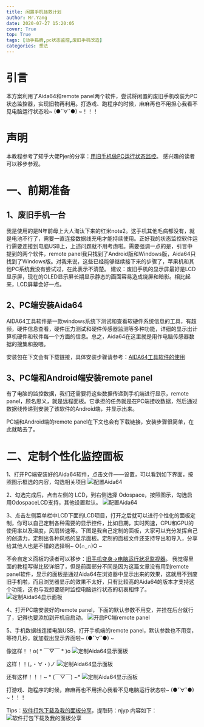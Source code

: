 ```yaml
---
title: 闲置手机拯救计划
author: Mr.Yang
date: 2020-07-27 15:20:05
cover: True
top: True
tags: [动手捣腾,pc状态监控,废旧手机改造]
categories: 想法
---
```

# 引言
本方案利用了Aida64和remote panel两个软件，尝试将闲置的废旧手机改装为PC状态监控器，实现旧物再利用。打游戏、跑程序的时候，麻麻再也不用担心我看不见电脑运行状态啦~ (●ˇ∀ˇ●) ~！！！

# 声明

本教程参考了知乎大佬Pjer的分享：[用旧手机做PC运行状态监控](https://zhuanlan.zhihu.com/p/62592140)。
感兴趣的读者可以移步参观。

# 一、前期准备
## 1、废旧手机一台
我是使用的是N年前母上大人淘汰下来的红米note2。这手机其他毛病都没有，就是电池不行了，需要一直连接数据线充电才能持续使用。正好我的状态监控软件运行需要连接到电脑USB上，上述问题就不用考虑啦。需要强调一点的是，引言中提到的两个软件，remote panel我只找到了Android版和Windows版，Aida64只找到了Windows版。对我来说，这些已经能够继续接下来的步骤了，苹果机和其他PC系统我没有尝试过，在此表示不清楚。
建议：废旧手机的显示屏最好是LCD显示屏，现在的OLED显示屏长期显示静态的画面容易造成烧屏和暗影。相比起来，LCD屏幕会好一点。

## 2、PC端安装Aida64
AIDA64工具软件是一款windows系统下测试和查看软硬件系统信息的工具，有超频，硬件信息查看，硬件压力测试和硬件传感器监测等多种功能，详细的显示出计算机硬件和软件每一个方面的信息。总之，Aida64在这里就是用作电脑传感器数据的搜集和投喂。

安装包在下文会有下载链接，具体安装步骤请参考：[AIDA64工具软件的使用](https://jingyan.baidu.com/article/636f38bb8bc93dd6b9461061.html)

## 3、PC端和Android端安装remote panel
有了电脑的监控数据，我们还需要将这些数据传递到手机端进行显示，remote panel，顾名思义，就是远程面板。它承担的任务就是在PC端接收数据，然后通过数据线传递到安装了该软件的Android端，并显示出来。

PC端和Android端的remote panel在下文也会有下载链接，安装步骤很简单，在此就略去了。

# 二、定制个性化监控面板
1、打开PC端安装好的Aida64软件，点击文件——设置，可以看到如下界面，按照图示框选的内容，勾选相关项目
![配置Aida64](闲置手机拯救计划/1.png?v=1&type=image)

2、勾选完成后，点击左侧的 LCD，到右侧选择 Odospace，按照图示，勾选启用OdospaceLCD支持，其他设置默认。
![配置Aida64](闲置手机拯救计划/2.png?v=1&type=image)

3、点击左侧菜单栏中LCD下面的LCD项目，打开之后就可以进行个性化的面板定制，你可以自己定制各种需要的显示控件，比如日期，实时网速，CPU和GPU的使用率以及温度，风扇转速等。下图是我自己定制的面板，大家可以充分发挥自己的创造力，定制出各种风格的显示面板。定制的面板文件还支持导出和导入，分享给其他人也是不错的选择啊~ O(∩_∩)O ~

不会自定义面板的读者可以移步：[旧手机变身→电脑运行状况监视器](http://app.myzaker.com/news/article.php?pk=5e8ae8c2b15ec04cd251a1e5)。
我觉得里面的教程写得比较详细了，但是前面部分不同是因为这篇文章没有用到remote panel软件，显示的面板是通过Aida64在浏览器中显示出来的效果，这就用不到废旧手机啦，而且浏览器显示的效果不太好，只有比较高的Aida64的版本才支持这个功能，这也与我想要随时监控电脑运行状态的初衷相悖了。
![定制Aida64显示面板](闲置手机拯救计划/3.png?v=1&type=image)

4、打开PC端安装好的remote panel，下面的默认参数不用变，并挂在后台就行了，记得也要添加到开机自启动。
![开启PC端remote panel](闲置手机拯救计划/4.png?v=1&type=image)

5、手机数据线连接电脑USB，打开手机端的remote panel，默认参数也不用变，等待几秒，就加载出显示界面啦~ (●ˇ∀ˇ●) ~

像这样！！o( * ￣▽￣ * )o
![定制Aida64显示面板](闲置手机拯救计划/5.jpg?v=1&type=image)

这样！！(。・∀・)ノ
![定制Aida64显示面板](闲置手机拯救计划/6.jpg?v=1&type=image)

还有这样！！！~ *  (￣▽￣) ~*
![定制Aida64显示面板](闲置手机拯救计划/7.jpg?v=1&type=image)

打游戏、跑程序的时候，麻麻再也不用担心我看不见电脑运行状态啦~ (●ˇ∀ˇ●) ~！！！

Tips：[软件打包下载及我的面板分享](https://pan.baidu.com/s/10Rg7HTwcyDTs2nFPj0Qe2w)，提取码：njyp
内容如下：![软件打包下载及我的面板分享](闲置手机拯救计划/8.png?v=1&type=image)
